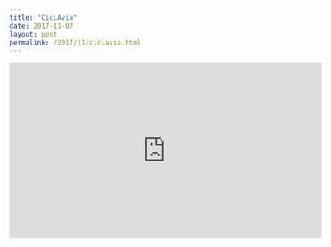 ```yaml
---
title: "CicLAvia"
date: 2017-11-07
layout: post
permalink: /2017/11/ciclavia.html
---
```


<iframe width="560" height="315" src="https://www.youtube.com/embed/wgSGb74Pqy0" frameborder="0" allowfullscreen></iframe>